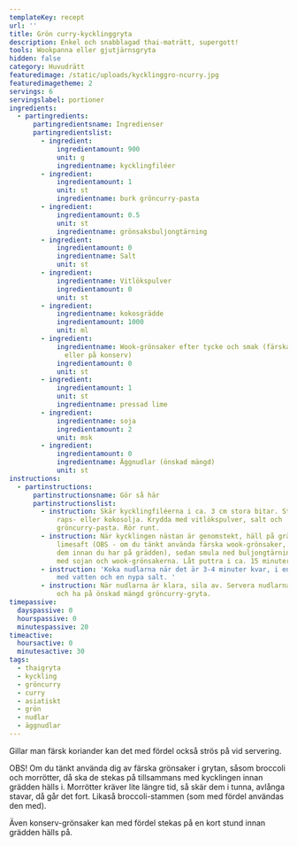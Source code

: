 ```yaml
---
templateKey: recept
url: ''
title: Grön curry-kycklinggryta
description: Enkel och snabblagad thai-maträtt, supergott!
tools: Wookpanna eller gjutjärnsgryta
hidden: false
category: Huvudrätt
featuredimage: /static/uploads/kycklinggro-ncurry.jpg
featuredimagetheme: 2
servings: 6
servingslabel: portioner
ingredients:
  - partingredients:
      partingredientsname: Ingredienser
      partingredientslist:
        - ingredient:
            ingredientamount: 900
            unit: g
            ingredientname: kycklingfiléer
        - ingredient:
            ingredientamount: 1
            unit: st
            ingredientname: burk gröncurry-pasta
        - ingredient:
            ingredientamount: 0.5
            unit: st
            ingredientname: grönsaksbuljongtärning
        - ingredient:
            ingredientamount: 0
            ingredientname: Salt
            unit: st
        - ingredient:
            ingredientname: Vitlökspulver
            ingredientamount: 0
            unit: st
        - ingredient:
            ingredientname: kokosgrädde
            ingredientamount: 1000
            unit: ml
        - ingredient:
            ingredientname: Wook-grönsaker efter tycke och smak (färska och/eller frysta
              eller på konserv)
            ingredientamount: 0
            unit: st
        - ingredient:
            ingredientamount: 1
            unit: st
            ingredientname: pressad lime
        - ingredient:
            ingredientname: soja
            ingredientamount: 2
            unit: msk
        - ingredient:
            ingredientamount: 0
            ingredientname: Äggnudlar (önskad mängd)
            unit: st
instructions:
  - partinstructions:
      partinstructionsname: Gör så här
      partinstructionslist:
        - instruction: Skär kycklingfiléerna i ca. 3 cm stora bitar. Stek dem en stund i
            raps- eller kokosolja. Krydda med vitlökspulver, salt och
            gröncurry-pasta. Rör runt.
        - instruction: När kycklingen nästan är genomstekt, häll på grädden och pressad
            limesaft (OBS - om du tänkt använda färska wook-grönsaker, stek på
            dem innan du har på grädden), sedan smula ned buljongtärningen, i
            med sojan och wook-grönsakerna. Låt puttra i ca. 15 minuter.
        - instruction: 'Koka nudlarna när det är 3-4 minuter kvar, i en separat kastrull
            med vatten och en nypa salt. '
        - instruction: När nudlarna är klara, sila av. Servera nudlarna direkt på talriken
            och ha på önskad mängd gröncurry-gryta.
timepassive:
  dayspassive: 0
  hourspassive: 0
  minutespassive: 20
timeactive:
  hoursactive: 0
  minutesactive: 30
tags:
  - thaigryta
  - kyckling
  - gröncurry
  - curry
  - asiatiskt
  - grön
  - nudlar
  - äggnudlar
---
```


G﻿illar man färsk koriander kan det med fördel också strös på vid servering.

OBS! Om du tänkt använda dig av färska grönsaker i grytan, såsom broccoli och morrötter, då ska de stekas på tillsammans med kycklingen innan grädden hälls i. Morrötter kräver lite längre tid, så skär dem i tunna, avlånga stavar, då går det fort. Likaså broccoli-stammen (som med fördel användas den med).

Även konserv-grönsaker kan med fördel stekas på en kort stund innan grädden hälls på.
